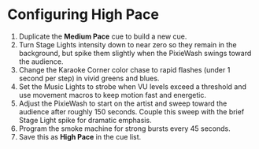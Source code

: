# Configuring High Pace

1. Duplicate the **Medium Pace** cue to build a new cue.
2. Turn Stage Lights intensity down to near zero so they remain in the background,
   but spike them slightly when the PixieWash swings toward the audience.
3. Change the Karaoke Corner color chase to rapid flashes (under 1 second per step) in vivid greens and blues.
4. Set the Music Lights to strobe when VU levels exceed a threshold and use movement macros to keep motion fast and energetic.
5. Adjust the PixieWash to start on the artist and sweep toward the audience
   after roughly 150 seconds. Couple this sweep with the brief Stage Light spike
   for dramatic emphasis.
6. Program the smoke machine for strong bursts every 45 seconds.
7. Save this as **High Pace** in the cue list.
